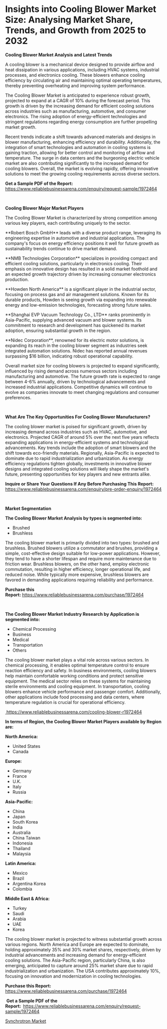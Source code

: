 <p><h1>Insights into Cooling Blower Market Size: Analysing Market Share, Trends, and Growth from 2025 to 2032</h1></p><p><strong>Cooling Blower Market Analysis and Latest Trends</strong></p>
<p><p>A cooling blower is a mechanical device designed to provide airflow and heat dissipation in various applications, including HVAC systems, industrial processes, and electronics cooling. These blowers enhance cooling efficiency by circulating air and maintaining optimal operating temperatures, thereby preventing overheating and improving system performance.</p><p>The Cooling Blower Market is anticipated to experience robust growth, projected to expand at a CAGR of 10% during the forecast period. This growth is driven by the increasing demand for efficient cooling solutions across industries such as manufacturing, automotive, and consumer electronics. The rising adoption of energy-efficient technologies and stringent regulations regarding energy consumption are further propelling market growth.</p><p>Recent trends indicate a shift towards advanced materials and designs in blower manufacturing, enhancing efficiency and durability. Additionally, the integration of smart technologies and automation in cooling systems is gaining traction, allowing for better control and monitoring of airflow and temperature. The surge in data centers and the burgeoning electric vehicle market are also contributing significantly to the increased demand for cooling blowers. Overall, the market is evolving rapidly, offering innovative solutions to meet the growing cooling requirements across diverse sectors.</p></p>
<p><strong>Get a Sample PDF of the Report:&nbsp;</strong> <a href="https://www.reliablebusinessarena.com/enquiry/request-sample/1972464?utm_campaign=1990&utm_medium=2&utm_source=Github&utm_content=ia&utm_term=20022025&utm_id=cooling-blower">https://www.reliablebusinessarena.com/enquiry/request-sample/1972464</a></p>
<p>&nbsp;</p>
<p><strong>Cooling Blower Major Market Players</strong></p>
<p><p>The Cooling Blower Market is characterized by strong competition among various key players, each contributing uniquely to the sector. </p><p>**Robert Bosch GmbH** leads with a diverse product range, leveraging its engineering expertise in automotive and industrial applications. The company's focus on energy efficiency positions it well for future growth as sustainability trends continue to drive market demand.</p><p>**NMB Technologies Corporation** specializes in providing compact and efficient cooling solutions, particularly in electronics cooling. Their emphasis on innovative design has resulted in a solid market foothold and an expected growth trajectory driven by increasing consumer electronics production.</p><p>**Howden North America** is a significant player in the industrial sector, focusing on process gas and air management solutions. Known for its durable products, Howden is seeing growth via expanding into renewable energy and low-emission technologies, forecasting strong future sales.</p><p>**Shanghai EVP Vacuum Technology Co., LTD** ranks prominently in Asia-Pacific, supplying advanced vacuum and blower systems. Its commitment to research and development has quickened its market adoption, ensuring substantial growth in the region.</p><p>**Nidec Corporation**, renowned for its electric motor solutions, is expanding its reach in the cooling blower segment as industries seek integrated automation solutions. Nidec has reported annual revenues surpassing $16 billion, indicating robust operational capability.</p><p>Overall market size for cooling blowers is projected to expand significantly, influenced by rising demand across numerous sectors including manufacturing and automotive. The future growth rate is expected to range between 4-6% annually, driven by technological advancements and increased industrial applications. Competitive dynamics will continue to evolve as companies innovate to meet changing regulations and consumer preferences.</p></p>
<p>&nbsp;</p>
<p><strong>What Are The Key Opportunities For Cooling Blower Manufacturers?</strong></p>
<p><p>The cooling blower market is poised for significant growth, driven by increasing demand across industries such as HVAC, automotive, and electronics. Projected CAGR of around 5% over the next five years reflects expanding applications in energy-efficient systems and technological advancements. Key trends include the adoption of smart blowers and the shift towards eco-friendly materials. Regionally, Asia-Pacific is expected to dominate due to rapid industrialization and urbanization. As energy efficiency regulations tighten globally, investments in innovative blower designs and integrated cooling solutions will likely shape the market's future, presenting opportunities for key players and new entrants alike.</p></p>
<p><strong>Inquire or Share Your Questions If Any Before Purchasing This Report:</strong> <a href="https://www.reliablebusinessarena.com/enquiry/pre-order-enquiry/1972464?utm_campaign=1990&utm_medium=2&utm_source=Github&utm_content=ia&utm_term=20022025&utm_id=cooling-blower">https://www.reliablebusinessarena.com/enquiry/pre-order-enquiry/1972464</a></p>
<p>&nbsp;</p>
<p><strong>Market Segmentation</strong></p>
<p><strong>The Cooling Blower Market Analysis by types is segmented into:</strong></p>
<p><ul><li>Brushed</li><li>Brushless</li></ul></p>
<p><p>The cooling blower market is primarily divided into two types: brushed and brushless. Brushed blowers utilize a commutator and brushes, providing a simple, cost-effective design suitable for low-power applications. However, they tend to have a shorter lifespan and require more maintenance due to friction wear. Brushless blowers, on the other hand, employ electronic commutation, resulting in higher efficiency, longer operational life, and reduced noise. While typically more expensive, brushless blowers are favored in demanding applications requiring reliability and performance.</p></p>
<p><strong>Purchase this Report:&nbsp;</strong><a href="https://www.reliablebusinessarena.com/purchase/1972464?utm_campaign=1990&utm_medium=2&utm_source=Github&utm_content=ia&utm_term=20022025&utm_id=cooling-blower">https://www.reliablebusinessarena.com/purchase/1972464</a></p>
<p>&nbsp;</p>
<p><strong>The Cooling Blower Market Industry Research by Application is segmented into:</strong></p>
<p><ul><li>Chemical Processing</li><li>Business</li><li>Medical</li><li>Transportation</li><li>Others</li></ul></p>
<p><p>The cooling blower market plays a vital role across various sectors. In chemical processing, it enables optimal temperature control to ensure reaction efficiency and safety. In business environments, cooling blowers help maintain comfortable working conditions and protect sensitive equipment. The medical sector relies on these systems for maintaining sterile environments and cooling equipment. In transportation, cooling blowers enhance vehicle performance and passenger comfort. Additionally, other applications include food processing and data centers, where temperature regulation is crucial for operational efficiency.</p></p>
<p><a href="https://www.reliablebusinessarena.com/cooling-blower-r1972464?utm_campaign=1990&utm_medium=2&utm_source=Github&utm_content=ia&utm_term=20022025&utm_id=cooling-blower">&nbsp;https://www.reliablebusinessarena.com/cooling-blower-r1972464</a></p>
<p><strong>In terms of Region, the Cooling Blower Market Players available by Region are:</strong></p>
<p>
    <p> <strong> North America: </strong>
        <ul>
            <li>United States</li>
            <li>Canada</li>
        </ul>
        </p> 
    <p> <strong> Europe: </strong>
        <ul>
            <li>Germany</li>
            <li>France</li>
            <li>U.K.</li>
            <li>Italy</li>
            <li>Russia</li>
        </ul>
        </p> 
    <p> <strong> Asia-Pacific: </strong>
        <ul>
            <li>China</li>
            <li>Japan</li>
            <li>South Korea</li>
            <li>India</li>
            <li>Australia</li>
            <li>China Taiwan</li>
            <li>Indonesia</li>
            <li>Thailand</li>
            <li>Malaysia</li>
        </ul>
        </p> 
    <p> <strong> Latin America: </strong>
        <ul>
            <li>Mexico</li>
            <li>Brazil</li>
            <li>Argentina Korea</li>
            <li>Colombia</li>
        </ul>
        </p> 
    <p> <strong> Middle East & Africa: </strong>
        <ul>
            <li>Turkey</li>
            <li>Saudi</li>
            <li>Arabia</li>
            <li>UAE</li>
            <li>Korea</li>
        </ul>
    </p>
    </p>
<p><p>The cooling blower market is projected to witness substantial growth across various regions. North America and Europe are expected to dominate, holding approximately 35% and 30% market shares, respectively, driven by industrial advancements and increasing demand for energy-efficient cooling solutions. The Asia-Pacific region, particularly China, is also emerging, anticipated to capture around 25% market share due to rapid industrialization and urbanization. The USA contributes approximately 10%, focusing on innovation and modernization in cooling technologies.</p></p>
<p><strong>Purchase this Report: </strong><a href="https://www.reliablebusinessarena.com/purchase/1972464?utm_campaign=1990&utm_medium=2&utm_source=Github&utm_content=ia&utm_term=20022025&utm_id=cooling-blower">https://www.reliablebusinessarena.com/purchase/1972464</a></p>
<p>&nbsp;<strong>Get a Sample PDF of the Report:&nbsp;&nbsp;</strong><a href="https://www.reliablebusinessarena.com/enquiry/request-sample/1972464?utm_campaign=1990&utm_medium=2&utm_source=Github&utm_content=ia&utm_term=20022025&utm_id=cooling-blower">https://www.reliablebusinessarena.com/enquiry/request-sample/1972464</a></p>
<p><strong></strong></p>
<p><p><a href="https://github.com/MarciaRunte/Market-Research-Report-List-1/blob/main/synchrotron-market.md?utm_campaign=1990&utm_medium=2&utm_source=Github&utm_content=ia&utm_term=20022025&utm_id=cooling-blower">Synchrotron Market</a></p></p>